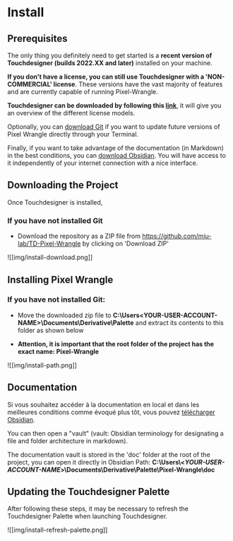 # Install

## Prerequisites

The only thing you definitely need to get started is a **recent version of Touchdesigner (builds 2022.XX and later)** installed on your machine.

**If you don't have a license, you can still use Touchdesigner with a 'NON-COMMERCIAL' license**. These versions have the vast majority of features and are currently capable of running Pixel-Wrangle.

**Touchdesigner can be downloaded by following this [link](https://derivative.ca/download)**, it will give you an overview of the different license models.

Optionally, you can [download Git](https://git-scm.com/downloads) if you want to update future versions of Pixel Wrangle directly through your Terminal.

Finally, if you want to take advantage of the documentation (in Markdown) in the best conditions, you can [download Obsidian](https://obsidian.md/). You will have access to it independently of your internet connection with a nice interface.

## Downloading the Project

Once Touchdesigner is installed,

### **If you have not installed Git**

- Download the repository as a ZIP file from <https://github.com/miu-lab/TD-Pixel-Wrangle> by clicking on 'Download ZIP'

![[img/install-download.png]]

## Installing Pixel Wrangle

### **If you have not installed Git:**

- Move the downloaded zip file to **C:\Users\<YOUR-USER-ACCOUNT-NAME>\Documents\Derivative\Palette** and extract its contents to this folder as shown below

- **Attention, it is important that the root folder of the project has the exact name: Pixel-Wrangle**

![[img/install-path.png]]


## Documentation

Si vous souhaitez accéder à la documentation en local et dans les meilleures conditions comme évoqué plus tôt, vous pouvez [télécharger Obsidian](https://obsidian.md).

You can then open a "vault" (vault: Obsidian terminology for designating a file and folder architecture in markdown).

The documentation vault is stored in the 'doc' folder at the root of the project, you can open it directly in Obsidian
Path: **C:\\Users\\<*YOUR-USER-ACCOUNT-NAME*>\\Documents\\Derivative\\Palette\\Pixel-Wrangle\\doc**

## Updating the Touchdesigner Palette

After following these steps, it may be necessary to refresh the Touchdesigner Palette when launching Touchdesigner.

![[img/install-refresh-palette.png]]
